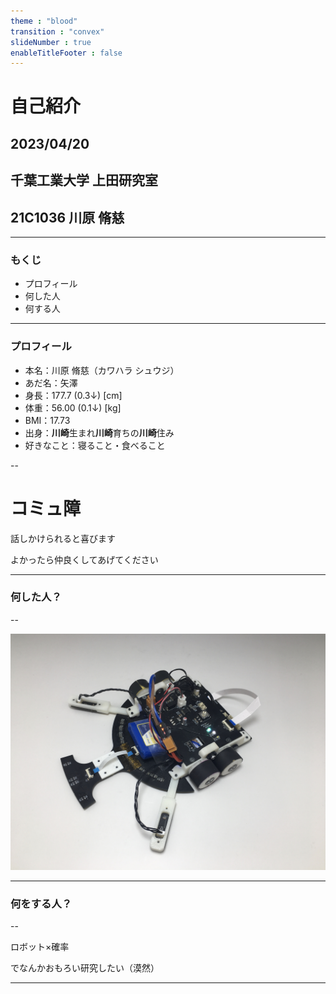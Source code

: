 ```yaml
---
theme : "blood"
transition : "convex"
slideNumber : true
enableTitleFooter : false
---
```

<!-- 改行を挟む必要がある -->
# 自己紹介
## 2023/04/20
## 千葉工業大学 上田研究室
## 21C1036 川原 脩慈

---

### もくじ

- プロフィール
- 何した人
- 何する人

---

### プロフィール
- 本名：川原 脩慈（カワハラ シュウジ）
- あだ名：矢澤
- 身長：177.7 (0.3↓) [cm]
- 体重：56.00 (0.1↓) [kg]
- BMI：17.73
- 出身：**川崎**生まれ**川崎**育ちの**川崎**住み
- 好きなこと：寝ること・食べること

--

# コミュ障

話しかけられると喜びます

よかったら仲良くしてあげてください

---

### 何した人？

--

![Alt text](img/rbtr.jpg)

---

### 何をする人？

--

ロボット×確率

でなんかおもろい研究したい（漠然）

---








